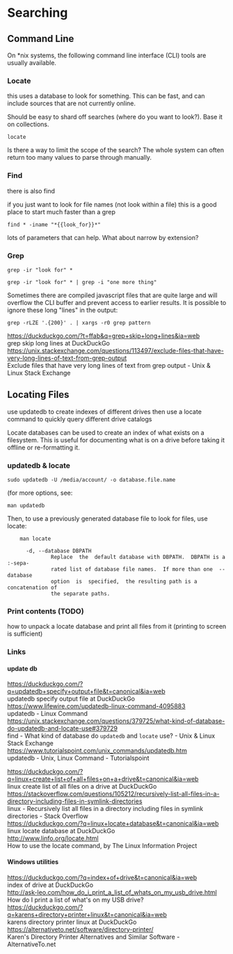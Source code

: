 # Searching

## Command Line

On *nix systems, the following command line interface (CLI) tools are usually available. 


### Locate

this uses a database to look for something. 
This can be fast, and can include sources that are not currently online. 

Should be easy to shard off searches (where do you want to look?). Base it on collections. 

```
locate
```

Is there a way to limit the scope of the search? The whole system can often return too many values to parse through manually.


### Find 

there is also find

if you just want to look for file names (not look within a file)
this is a good place to start
much faster than a grep

```
find * -iname "*{{look_for}}*"
```

lots of parameters that can help. What about narrow by extension?


### Grep

```
grep -ir "look for" * 

grep -ir "look for" * | grep -i "one more thing"
```

Sometimes there are compiled javascript files that are quite large and will overflow the CLI buffer and prevent access to earlier results. It is possible to ignore these long "lines" in the output:

```
grep -rLZE '.{200}' . | xargs -r0 grep pattern
```

https://duckduckgo.com/?t=ffab&q=grep+skip+long+lines&ia=web  
grep skip long lines at DuckDuckGo  
https://unix.stackexchange.com/questions/113497/exclude-files-that-have-very-long-lines-of-text-from-grep-output  
Exclude files that have very long lines of text from grep output - Unix & Linux Stack Exchange  



## Locating Files

use updatedb to create indexes of different drives
then use a locate command to quickly query different drive catalogs

Locate databases can be used to create an index of what exists on a filesystem. This is useful for documenting what is on a drive before taking it offline or re-formatting it. 

### updatedb & locate

    sudo updatedb -U /media/account/ -o database.file.name

(for more options, see:

    man updatedb

Then, to use a previously generated database file to look for files, use locate:

```
    man locate

      -d, --database DBPATH
              Replace  the  default database with DBPATH.  DBPATH is a :-sepa‐
              rated list of database file names.  If more than one  --database
              option  is  specified,  the resulting path is a concatenation of
              the separate paths.
```

### Print contents (TODO)

how to unpack a locate database and print all files from it
(printing to screen is sufficient)
    
### Links

#### update db

https://duckduckgo.com/?q=updatedb+specify+output+file&t=canonical&ia=web  
updatedb specify output file at DuckDuckGo  
https://www.lifewire.com/updatedb-linux-command-4095883  
updatedb - Linux Command  
https://unix.stackexchange.com/questions/379725/what-kind-of-database-do-updatedb-and-locate-use#379729  
find - What kind of database do `updatedb` and `locate` use? - Unix & Linux Stack Exchange  
https://www.tutorialspoint.com/unix_commands/updatedb.htm  
updatedb - Unix, Linux Command - Tutorialspoint  
  
  
https://duckduckgo.com/?q=linux+create+list+of+all+files+on+a+drive&t=canonical&ia=web  
linux create list of all files on a drive at DuckDuckGo  
https://stackoverflow.com/questions/105212/recursively-list-all-files-in-a-directory-including-files-in-symlink-directories  
linux - Recursively list all files in a directory including files in symlink directories - Stack Overflow  
https://duckduckgo.com/?q=linux+locate+database&t=canonical&ia=web  
linux locate database at DuckDuckGo  
http://www.linfo.org/locate.html  
How to use the locate command, by The Linux Information Project  



#### Windows utilities

https://duckduckgo.com/?q=index+of+drive&t=canonical&ia=web  
index of drive at DuckDuckGo  
http://ask-leo.com/how_do_i_print_a_list_of_whats_on_my_usb_drive.html  
How do I print a list of what's on my USB drive?  
https://duckduckgo.com/?q=karens+directory+printer+linux&t=canonical&ia=web  
karens directory printer linux at DuckDuckGo  
https://alternativeto.net/software/directory-printer/  
Karen's Directory Printer Alternatives and Similar Software - AlternativeTo.net  


